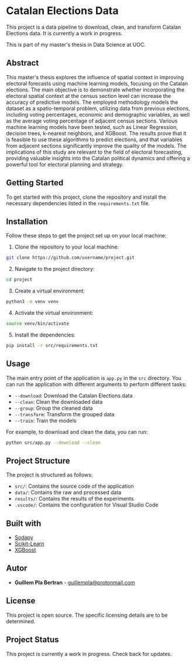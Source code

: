 # Catalan Elections Data

This project is a data pipeline to download, clean, and transform Catalan Elections data. It is currently a work in progress.

This is part of my master's thesis in Data Science at UOC.

## Abstract

This master's thesis explores the influence of spatial context in improving electoral forecasts using machine learning models, focusing on the Catalan elections. The main objective is to demonstrate whether incorporating the electoral spatial context at the census section level can increase the accuracy of predictive models. The employed methodology models the dataset as a spatio-temporal problem, utilizing data from previous elections, including voting percentages, economic and demographic variables, as well as the average voting percentage of adjacent census sections. Various machine learning models have been tested, such as Linear Regression, decision trees, k-nearest neighbors, and XGBoost. The results prove that it is feasible to use these algorithms to predict elections, and that variables from adjacent sections significantly improve the quality of the models. The implications of this study are relevant to the field of electoral forecasting, providing valuable insights into the Catalan political dynamics and offering a powerful tool for electoral planning and strategy.

## Getting Started

To get started with this project, clone the repository and install the necessary dependencies listed in the `requirements.txt` file.

## Installation

Follow these steps to get the project set up on your local machine:

1. Clone the repository to your local machine:

```bash
git clone https://github.com/username/project.git
```

2. Navigate to the project directory:

```bash
cd project
```

3. Create a virtual environment:

```bash
python3 -m venv venv
```

4. Activate the virtual environment:

```bash
source venv/bin/activate
```

5. Install the dependencies:

```bash
pip install -r src/requirements.txt
```

## Usage

The main entry point of the application is `app.py` in the `src` directory. You can run the application with different arguments to perform different tasks:

- `--download`: Download the Catalan Elections data
- `--clean`: Clean the downloaded data
- `--group`: Group the cleaned data
- `--transform`: Transform the grouped data
- `--train`: Train the models

For example, to download and clean the data, you can run:

```bash
python src/app.py --download --clean
```

## Project Structure

The project is structured as follows:

- `src/`: Contains the source code of the application
- `data/`: Contains the raw and processed data
- `results/`: Contains the results of the experiments
- `.vscode/`: Contains the configuration for Visual Studio Code

## Built with

- [Sodapy](https://pypi.org/project/sodapy/)
- [Scikit-Learn](https://scikit-learn.org)
- [XGBoost](https://xgboost.readthedocs.io/)

## Autor

- **Guillem Pla Bertran** - [guillempla@protonmail.com]()

## License

This project is open source. The specific licensing details are to be determined.

## Project Status

This project is currently a work in progress. Check back for updates.
